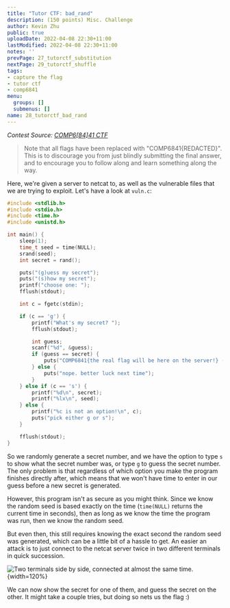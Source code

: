 ```yaml
---
title: "Tutor CTF: bad_rand"
description: (150 points) Misc. Challenge
author: Kevin Zhu
public: true
uploadDate: 2022-04-08 22:30+11:00
lastModified: 2022-04-08 22:30+11:00
notes: ''
prevPage: 27_tutorctf_substitution
nextPage: 29_tutorctf_shuffle
tags:
- capture the flag
- tutor ctf
- comp6841
menu:
  groups: []
  submenus: []
name: 28_tutorctf_bad_rand
---
```


_Contest Source: [COMP6[84]41 CTF](https://www.comp6841.com/challenges)_

> Note that all flags have been replaced with "COMP6841{REDACTED}". This is to discourage you from just blindly submitting the final answer, and to encourage you to follow along and learn something along the way.

Here, we're given a server to netcat to, as well as the vulnerable files that we are trying to exploit. Let's have a look at `vuln.c`:

```c
#include <stdlib.h>
#include <stdio.h>
#include <time.h>
#include <unistd.h>

int main() {
    sleep(1);
    time_t seed = time(NULL);
    srand(seed);
    int secret = rand();

    puts("(g)uess my secret");
    puts("(s)how my secret");
    printf("choose one: ");
    fflush(stdout);

    int c = fgetc(stdin);

    if (c == 'g') {
        printf("What's my secret? ");
        fflush(stdout);

        int guess;
        scanf("%d", &guess);
        if (guess == secret) {
            puts("COMP6841{the real flag will be here on the server!} (this is not the real flag)");
        } else {
            puts("nope. better luck next time");
        }
    } else if (c == 's') {
        printf("%d\n", secret);
        printf("%lx\n", seed);
    } else {
        printf("%c is not an option!\n", c);
        puts("pick either g or s");
    }

    fflush(stdout);
}
```

So we randomly generate a secret number, and we have the option to type `s` to show what the secret number was, or type `g` to guess the secret number. The only problem is that regardless of which option you make the program finishes directly after, which means that we won't have time to enter in our guess before a new secret is generated.

However, this program isn't as secure as you might think. Since we know the random seed is based exactly on the time (`time(NULL)` returns the current time in seconds), then as long as we know the time the program was run, then we know the random seed.

But even then, this still requires knowing the exact second the random seed was generated, which can be a little bit of a hassle to get. An easier an attack is to just connect to the netcat server twice in two different terminals in quick succession.


![_Two terminals side by side, connected at almost the same time._](/blog_posts/28_tutorctf_bad_rand/images/screen1.png){width=120%}

We can now show the secret for one of them, and guess the secret on the other. It might take a couple tries, but doing so nets us the flag :)

